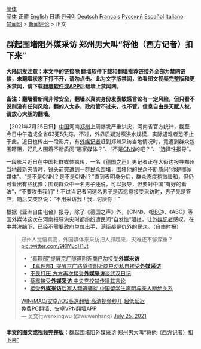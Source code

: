  <!-- 面包屑导航 --> <div class="breadcrumb"><!-- GTranslate: https://gtranslate.io/ -->  <div class="switcher notranslate">  <div class="selected">  <a href="#" onclick="return false;"> 简体</a>  </div>  <div class="option">  <a href="https://www.bannedbook.org" onclick="doGTranslate('zh-CN|zh-CN');jQuery('div.switcher div.selected a').html(jQuery(this).html());return false;" title="简体中文" class="nturl selected"> 简体</a>  <a href="https://www.bannedbook.org/zh-tw/" onclick="doGTranslate('zh-CN|zh-TW');jQuery('div.switcher div.selected a').html(jQuery(this).html());return false;" title="繁體中文" class="nturl"> 正體</a>  <a href="https://www.bannedbook.org/en/" onclick="doGTranslate('zh-CN|en');jQuery('div.switcher div.selected a').html(jQuery(this).html());return false;" title="English" class="nturl"> English</a>  <a href="https://www.bannedbook.org/ja/" onclick="doGTranslate('zh-CN|ja');jQuery('div.switcher div.selected a').html(jQuery(this).html());return false;" title="日本語" class="nturl"> 日語</a>  <a href="https://www.bannedbook.org/ko/" onclick="doGTranslate('zh-CN|ko');jQuery('div.switcher div.selected a').html(jQuery(this).html());return false;" title="한국어" class="nturl"> 한국어</a>  <a href="https://www.bannedbook.org/de/" onclick="doGTranslate('zh-CN|de');jQuery('div.switcher div.selected a').html(jQuery(this).html());return false;" title="Deutsch" class="nturl"> Deutsch</a>  <a href="https://www.bannedbook.org/fr/" onclick="doGTranslate('zh-CN|fr');jQuery('div.switcher div.selected a').html(jQuery(this).html());return false;" title="Français" class="nturl"> Français</a>  <a href="https://www.bannedbook.org/ru/" onclick="doGTranslate('zh-CN|ru');jQuery('div.switcher div.selected a').html(jQuery(this).html());return false;" title="Русский" class="nturl"> Русский</a>  <a href="https://www.bannedbook.org/es/" onclick="doGTranslate('zh-CN|es');jQuery('div.switcher div.selected a').html(jQuery(this).html());return false;" title="Español" class="nturl"> Español</a>  <a href="https://www.bannedbook.org/it/" onclick="doGTranslate('zh-CN|it');jQuery('div.switcher div.selected a').html(jQuery(this).html());return false;" title="Italiano" class="nturl"> Italiano</a>  </div>  </div>      <div class='breadcrumb-sub'><!-- Breadcrumb NavXT 6.3.0 --> <a href="https://www.bannedbook.org/" class="home">禁闻网</a> &gt; <a href="https://www.bannedbook.org/bnews/comments/" class="category">新闻评论</a> &gt; 正文</div></div><h2>群起围堵阻外媒采访 郑州男大叫“将他（西方记者）扣下来”</h2> <p class="notice"><b>大陆网友注意：本文中的链接除 <a href="https://github.com/bannedbook/fanqiang" >翻墙</a>软件下载和<a href="https://github.com/killgcd/justmysocks/blob/master/README.md">翻墙推荐</a>链接外全部为禁网链接，未翻墙状态下打不开，请勿点击。此为文字版禁闻，欲看图文视频完整版和更多禁闻，请下载<a href="https://github.com/bannedbook/fanqiang">翻墙软件或APP</a>后翻墙上禁闻网。</p><p>备注：翻墙看新闻非常安全，翻墙以真实身份发表敏感言论有一定风险，但只看不说则没有任何风险，翻的人太多，政府管不过来，也不管。信息自由是天赋人权，请放心大胆的翻墙。</b></p>  <div class="entry"> <p>              <a href="https://i2.wp.com/upload-images-bucket-v64rleca837do.s3.eu-west-1.amazonaws.com/wp-content/uploads/2021/07/25130751/Screen-Shot-2021-07-25-at-11.12.34-pm.png?fit=368%2C235&#038;ssl=1" data-caption=""></a>                            </p> <p>【2021年7月25日讯】<span class='wp_keywordlink_affiliate'><a href="https://www.bannedbook.org/" title="中国" target="_blank">中国</a></span>河南<a href="https://www.bannedbook.org/bnews/tag/%e9%83%91%e5%b7%9e/" class="st_tag internal_tag" rel="tag" title="标签 郑州 下的日志">郑州</a>上周爆发严重洪灾，河南省官方统计，截至今日中午造成全省63死5失踪，不过，外界质疑对照洪水规模，实际遇难者恐不止于此。近日也传出一段影片，有<a href="https://www.bannedbook.org/bnews/tag/%e5%a4%96%e5%aa%92/" class="st_tag internal_tag" rel="tag" title="标签 外媒 下的日志">外媒</a><a href="https://www.bannedbook.org/bnews/tag/%E8%AE%B0%E8%80%85/" class="st_tag internal_tag" rel="tag" title="标签 记者 下的日志">记者</a>赶到郑州采访当地情况时，竟遭到群众包围吓阻，好几人围着不断质问“哪家媒体？”、“不是<a href="https://www.bannedbook.org/bnews/tag/cnn/" class="st_tag internal_tag" rel="tag" title="标签 CNN 下的日志">CNN</a>的吧？”、“选择性报导”。</p>  <p>一段影片近日在中国社群媒体疯传，一名《<a href="https://www.bannedbook.org/bnews/tag/%e5%be%b7%e5%9b%bd%e4%b9%8b%e5%a3%b0/" class="st_tag internal_tag" rel="tag" title="标签 德国之声 下的日志">德国之声</a>》男记者正在大街边报导郑州当地最新灾情时，镜头前突遭到一群民众围堵，围堵他的民众不断质问“你是哪家媒体”、“是不是CNN？是不是CNN？”直到表明身分后，群众态度稍微缓和，但仍可看出有些犹豫；围观群众中一名男子还说，可以报导，但要对中国“有好的看法”，“不要攻击我们”！不过当记者问这名男子是否愿意接受采访时，男子先是答应，随后又突然说：“不用采访我！我&#8230;讨厌你！”</p> <p>根据《亚洲自由电台》报导，除了《德国之声》外，《CNN》、《<a href="https://www.bannedbook.org/bnews/tag/bbc/" class="st_tag internal_tag" rel="tag" title="标签 BBC 下的日志">BBC</a>》、《ABC》等国外媒体这次在河南报导洪灾时都纷纷遭民间“自发性”阻拦，让<a href="https://www.bannedbook.org/bnews/tag/%E5%A4%96%E5%AA%92%E8%AE%B0%E8%80%85/" class="st_tag internal_tag" rel="tag" title="标签 外媒记者 下的日志">外媒记者</a>感叹，在中共洗脑下，已经不需要政府单位出手，满街都是仇外的民众。（<a href="https://www.bannedbook.org/bnews/tag/%e8%87%aa%e7%94%b1%e6%97%b6%e6%8a%a5/" class="st_tag internal_tag" rel="tag" title="标签 自由时报 下的日志">自由时报</a>）</p>  <blockquote class="twitter-tweet" data-width="550" data-dnt="true"> 郑州人觉悟真高，外国媒体来采访把人抓起来，灾难还不够深重？ <a href="https://t.co/9KlYEdH1Jt">pic.twitter.com/9KlYEdH1Jt</a><br/> <ul class='op-related-articles' title='相关阅读'> <li><a href='https://www.bannedbook.org/bnews/cbnews/20210725/1593715.html' target='_blank'>“真理部”提醒京广隧道附近商户勿接受<b>外媒采访</b></a></li> <li><a href='https://www.bannedbook.org/bnews/baitai/20210725/1593607.html' target='_blank'>【真理部】提醒京广路隧道附近商户勿私自接受<b>外媒采访</b></a></li> <li><a href='https://www.bannedbook.org/bnews/headline/20210117/1469139.html' target='_blank'>不畏打压 方方再次接受<b>外媒采访</b>谈武汉日记</a></li> <li><a href='https://www.bannedbook.org/bnews/renquan/20200824/1384967.html' target='_blank'>蔡霞接受<b>外媒采访</b> 中央党校禁传播其言论</a></li> <li><a href='https://www.bannedbook.org/bnews/worldnews/20200706/1356243.html' target='_blank'>接受<b>外媒采访</b>后家人频遭骚扰 中国留学生声明与亲人断绝关系</a></li> </ul>  <a href="https://github.com/bannedbook/fanqiang/wiki/V2ray%E6%9C%BA%E5%9C%BA" target="_blank">WIN/MAC/安卓/iOS高速翻墙:高清视频秒开,超低延迟</a><br/> <a href="https://github.com/bannedbook/fanqiang/wiki/%E7%A6%81%E9%97%BB%E7%BD%91%E5%AE%89%E5%8D%93%E7%BF%BB%E5%A2%99%E6%96%B0%E9%97%BBAPP" target="_blank">免费PC翻墙、安卓VPN翻墙APP</a><br/>&mdash; 吴文行wenxingwu (@wuwenhang) <a href="https://twitter.com/wuwenhang/status/1419210550899249152?ref_src=twsrc%5Etfw">July 25, 2021</a><br/> </blockquote> </p><a name='sharetosocial'></a>  <div style="margin-bottom:5px;padding-bottom:5px;clear:both"> <div id="archive-pix-1" class="banner-ads"> <!-- AuctionX Display platform tag START --> <div id="26318x728x90x621x_ADSLOT2" clicktrack="%%CLICK_URL_ESC%%"></div> <!-- AuctionX Display platform tag END --> </div> <div id="archive-pix-2" class="banner-ads"> <!-- AuctionX Display platform tag START --> <div id="26315x300x250x621x_ADSLOT2" clicktrack="%%CLICK_URL_ESC%%"></div> <!-- AuctionX Display platform tag END --> </div> </div>  <div id="archive-pix-1" class="banner-ads"> <!-- AuctionX Display platform tag START --> <div id="26318x728x90x621x_ADSLOT3" clicktrack="%%CLICK_URL_ESC%%"></div> <!-- AuctionX Display platform tag END --> </div> <div><b>本文的图文或视频完整版</b>：<a href='https://www.bannedbook.org/bnews/comments/20210725/1594055.html'>群起围堵阻外媒采访 郑州男大叫“将他（西方记者）扣下来”</a></div>  </div><!--END ENTRY--> 